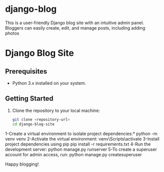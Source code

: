 # django-blog
This is a user-friendly Django blog site with an intuitive admin panel. Bloggers can easily create, edit, and manage posts, including adding photos



# Django Blog Site



## Prerequisites

- Python 3.x installed on your system.

## Getting Started

1. Clone the repository to your local machine:

   ```bash
   git clone <repository-url>
   cd django-blog-site
1-Create a virtual environment to isolate project dependencies:*
python -m venv venv
2-Activate the virtual environment:
venv\Scripts\activate
3-Install project dependencies using pip
pip install -r requirements.txt
4-Run the development server:
python manage.py runserver
5-To create a superuser account for admin access, run:
python manage.py createsuperuser


Happy blogging!
